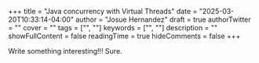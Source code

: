 +++
title = "Java concurrency with Virtual Threads"
date = "2025-03-20T10:33:14-04:00"
author = "Josue Hernandez"
draft = true
authorTwitter = ""
cover = ""
tags = ["", ""]
keywords = ["", ""]
description = ""
showFullContent = false
readingTime = true
hideComments = false
+++

Write something interesting!!! Sure.